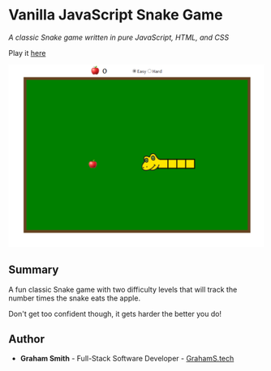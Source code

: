 # Vanilla JavaScript Snake Game

*A classic Snake game written in pure JavaScript, HTML, and CSS*

Play it [here](https://kendric84.github.io/SnakeGame/)

![App Screenshot](/Assets/SS.png)

## Summary
A fun classic Snake game with two difficulty levels that will track the number times the snake eats the apple. 

Don't get too confident though, it gets harder the better you do!

## Author
- **Graham Smith** - Full-Stack Software Developer - [GrahamS.tech](https://www.grahams.tech)